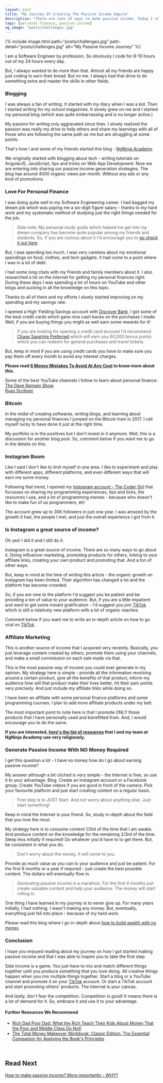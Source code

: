```yaml
---
layout: post
title: "My Journey Of Creating The Passive Income Empire"
description: "There are tons of ways to make passive income. Today I share my journey on how I started generating passive income."
tags: [personal-finance, passive-income]
og_image: "posts/challenges.jpg"
---
```


{% include image.html path="posts/challenges.jpg" path-detail="posts/challenges.jpg" alt="My Passive Income Journey" %}

I am a Software Engineer by profession. So obviously I code for 8-10 hours out of my 24 hours every day.

But, I always wanted to do more than that. Almost all my friends are happy just coding to earn their bread. But no me. I always had that drive to do something extra and master the skills in other fields.

### Blogging

I was always a fan of writing. It started with my diary when I was a kid. Then I started writing for my school magazines. It slowly grew on me and I started my personal blog (which was quite embarrassing and is no longer active.)

My passion for writing only aggravated since then. I slowly realized the passion was really my drive to help others and share my learnings with all of those who are following the same path as me but are struggling at some points.

That's how I and some of my friends started this blog - [NgNinja Academy](www.ngninja.com).

We originally started with blogging about tech - writing tutorials on AngularJS, JavaScript, tips and tricks on Web App Development. Now we are entering into sharing our passive income generation strategies. The blog has around 4000 organic views per month. Without any ads or any kind of promotions.


### Love For Personal Finance

I was doing quite well in my Software Engineering career. I had bagged my dream job which was paying me a six-digit figure salary - thanks to my hard work and my systematic method of studying just the right things needed for the job.

> Side note: My personal study guide which helped me get into my dream company has become quite popular among my friends and students. So, if you are curious about it I'd encourage you to [go check it out here](https://cutt.ly/web-development-bootcamp).

But, I was spending too much. I was very careless about my emotional spendings on food, clothes, and tech gadgets. It had come to a point where I was in a lot of debt. 

I had some long chats with my friends and family members about it. I also researched a lot on the internet for getting my personal finances right. During these days I was spending a lot of hours on YouTube and other blogs and sucking in all the knowledge on this topic.

Thanks to all of them and my efforts I slowly started improving on my spending and my savings rate.

I opened a High Yielding Savings account with [Discover Bank](https://www.discover.com/online-banking/). I got some of the best credit cards which gave nice cash backs on the purchases I made. Well, if you are buying things you might as well earn some rewards for it!

> If you are looking for opening a credit card account I'd recommend [Chase Sapphire Preferred](https://www.referyourchasecard.com/6a/Y0U4LV90Y5) which will earn you 60,000 bonus points which you can redeem for general purchases and travel tickets.

But, keep in mind if you are using credit cards you have to make sure you pay them off every month to avoid any interest charges.

**Please read [6 Money Mistakes To Avoid At Any Cost](http://ngninja.com/posts/6-money-mistakes-to-avoid) to know more about this.**

Some of the best YouTube channels I follow to learn about personal finance: <br>
[The Dave Ramsey Show](https://www.youtube.com/user/DaveRamseyShow) <br>
[Ryan Scribner](https://www.youtube.com/channel/UC3mjMoJuFnjYRBLon_6njbQ)

### Bitcoin

In the midst of creating softwares, writing blogs, and learning about managing my personal finances I jumped on the Bitcoin train in 2017. I call myself lucky to have done it just at the right time.

My portfolio is in the positives but I don't invest in it anymore. Well, this is a discussion for another blog post. So, comment below if you want me to go in the details on this.

### Instagram Boom

Like I said I don't like to limit myself in one area. I like to experiment and play with different apps, different platforms, and even different ways that will earn me some money.

Following that trend, I opened my [Instagram account - The Coder Girl](https://www.instagram.com/ranjana.ban/) that focusses on sharing my programming experiences, tips and ticks, the resources I use, and a lot of programming memes - because who doesn't like to make fun of us programmers, eh!

The account grew up to 30K followers in just one year. I was amazed by the growth it had, the people I met, and just the overall experience I got from it.

### Is Instagram a great source of income?

Oh yes! I did it and I still do it.

Instagram is a great source of income. There are so many ways to go about it. Doing influencer marketing, promoting products for others, linking to your affiliate links, creating your own product and promoting that. And a ton of other ways.

But, keep in mind at the time of writing this article - the organic growth on Instagram has been limited. Their algorithm has changed a lot and the platform has become crowded.

So, if you are new to the platform I'd suggest you be patient and be providing a ton of value to your audience. But, if you are a little impatient and want to get some instant gratification - I'd suggest you join [TikTok](https://vm.tiktok.com/XgpHHk/) which is still a relatively new platform with a lot of organic reaches.

Comment below if you want me to write an in-depth article on how to go viral on [TikTok](https://vm.tiktok.com/XgpHHk/). 


### Affiliate Marketing

This is another source of income that I acquired very recently. Basically, you just leverage content created by others, promote them using your channels, and make a small commission on each sale made via that.

This is the most passive way of income you could ever generate in my opinion. My strategy here is simple - provide all the information revolving around a certain product, give all the benefits of that product, inform my audience how will that product make their lives better, hit their pain points very precisely. And just include my affiliate links while doing so.

I have been an affiliate with some personal finance platforms and some programming courses. I plan to add more affiliate products under my belt. 

The most important point to note here is that I promote ONLY those products that I have personally used and benefitted from. And, I would encourage you to do the same.

**If you are interested, [here's the list of resources](http://ngninja.com/resources) that I and my team at NgNinja Academy use very religiously.**


### Generate Passive Income With NO Money Required

I get this question a lot - I have no money how do I go about earning passive income?

My answer although a bit cliched is very simple - the Internet is free, so use it to your advantage. Blog. Create an Instagram account or a Facebook group. Create YouTube videos if you are good in front of the camera. Pick your favourite platform and just start creating content on a regular basis.

> First step is to JUST Start. And not worry about anything else. Just start something!

Keep in mind the Internet is your friend. So, study in-depth about the field that you love the most.

My strategy here is to consume content 1/3rd of the time that I am awake. And produce content on the knowledge for the remaining 2/3rd of the time. Sleep less initially if required! Do whatever you'd have to to get there. But, be consistent in what you do.

> Don't worry about the money. It will come to you.

Provide as much value as you can to your audience and just be patient. For the first 6 months or a year if required - just create the best possible content. The dollars will eventually flow in.

> Generating passive income is a marathon. For the first 6 months just create valuable content and help your audience. The money will start rolling in.

One thing I have learned in my journey is to never give up. For many years initially, I had nothing. I wasn't making any money. But, eventually, everything just fell into place - because of my hard work. 

Please read this blog where I go in-depth about [how to build wealth with no money](http://ngninja.com/posts/build-wealth-with-no-money).

### Conclusion

I hope you enjoyed reading about my journey on how I got started making passive income and that I was able to inspire you to take the first step.

Side income is a game. You just have to mix and match different things together until you produce something that you love doing. All creative things happen when you mix multiple things together. Start a blog or a YouTube channel and promote it on your [TikTok](https://vm.tiktok.com/XgpHHk/) account. Or start a TikTok account and start promoting others' products. The Internet is your canvas.

And lastly, don't fear the competition. Competition is good! It means there is a lot of demand for it. So, embrace it and use it to your advantage.


#### Further Resources We Recommend

- [Rich Dad Poor Dad: What the Rich Teach Their Kids About Money That the Poor and Middle Class Do Not!](https://amzn.to/2TiChOz)
- [The Total Money Makeover Workbook: Classic Edition: The Essential Companion for Applying the Book's Principles](https://amzn.to/2TxnUof)

<br>

## Read Next

[How to make passive income? More importantly - WHY?](http://ngninja.com/posts/how-to-make-passive-income)


